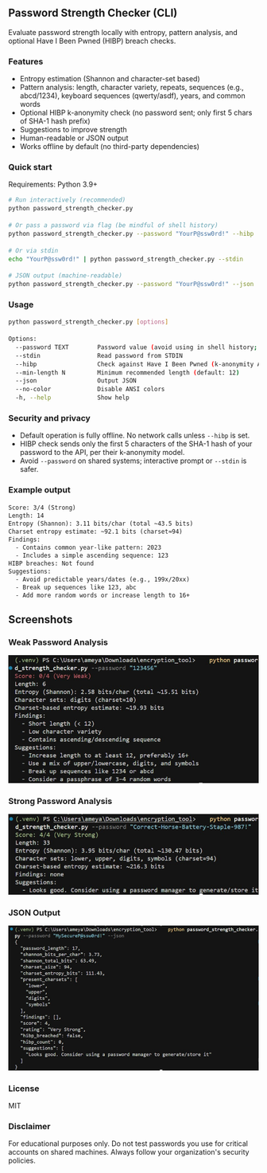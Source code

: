 ## Password Strength Checker (CLI)

Evaluate password strength locally with entropy, pattern analysis, and optional Have I Been Pwned (HIBP) breach checks.

### Features
- Entropy estimation (Shannon and character-set based)
- Pattern analysis: length, character variety, repeats, sequences (e.g., abcd/1234), keyboard sequences (qwerty/asdf), years, and common words
- Optional HIBP k-anonymity check (no password sent; only first 5 chars of SHA-1 hash prefix)
- Suggestions to improve strength
- Human-readable or JSON output
- Works offline by default (no third-party dependencies)

### Quick start

Requirements: Python 3.9+

```bash
# Run interactively (recommended)
python password_strength_checker.py

# Or pass a password via flag (be mindful of shell history)
python password_strength_checker.py --password "YourP@ssw0rd!" --hibp

# Or via stdin
echo "YourP@ssw0rd!" | python password_strength_checker.py --stdin

# JSON output (machine-readable)
python password_strength_checker.py --password "YourP@ssw0rd!" --json
```

### Usage

```bash
python password_strength_checker.py [options]

Options:
  --password TEXT        Password value (avoid using in shell history; prefer prompt)
  --stdin                Read password from STDIN
  --hibp                 Check against Have I Been Pwned (k-anonymity API)
  --min-length N         Minimum recommended length (default: 12)
  --json                 Output JSON
  --no-color             Disable ANSI colors
  -h, --help             Show help
```

### Security and privacy
- Default operation is fully offline. No network calls unless `--hibp` is set.
- HIBP check sends only the first 5 characters of the SHA-1 hash of your password to the API, per their k-anonymity model.
- Avoid `--password` on shared systems; interactive prompt or `--stdin` is safer.

### Example output

```
Score: 3/4 (Strong)
Length: 14
Entropy (Shannon): 3.11 bits/char (total ~43.5 bits)
Charset entropy estimate: ~92.1 bits (charset≈94)
Findings:
  - Contains common year-like pattern: 2023
  - Includes a simple ascending sequence: 123
HIBP breaches: Not found
Suggestions:
  - Avoid predictable years/dates (e.g., 199x/20xx)
  - Break up sequences like 123, abc
  - Add more random words or increase length to 16+
```


## Screenshots

### Weak Password Analysis
![Weak Password Analysis](screenshots/weak-password.jpg)

### Strong Password Analysis  
![Strong Password Analysis](screenshots/strong-password.jpg)

### JSON Output
![JSON Output](screenshots/json-output.jpg)


### License
MIT

### Disclaimer
For educational purposes only. Do not test passwords you use for critical accounts on shared machines. Always follow your organization's security policies.


